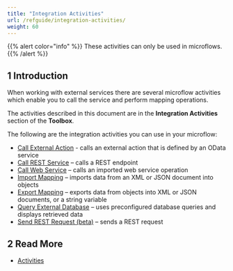 ```yaml
---
title: "Integration Activities"
url: /refguide/integration-activities/
weight: 60
---
```


{{% alert color="info" %}}
These activities can only be used in microflows.
{{% /alert %}}

## 1 Introduction

When working with external services there are several microflow activities which enable you to call the service and perform mapping operations.

The activities described in this document are in the **Integration Activities** section of the **Toolbox**.

The following are the integration activities you can use in your microflow:

* [Call External Action](/refguide/call-external-action/) - calls an external action that is defined by an OData service 
* [Call REST Service](/refguide/call-rest-action/) – calls a REST endpoint
* [Call Web Service](/refguide/call-web-service-action/) – calls an imported web service operation
* [Import Mapping](/refguide/import-mapping-action/) – imports data from an XML or JSON document into objects
* [Export Mapping](/refguide/export-mapping-action/) – exports data from objects into XML or JSON documents, or a string variable
* [Query External Database](/refguide/query-external-database/) – uses preconfigured database queries and displays retrieved data 
* [Send REST Request (beta)](/refguide/send-rest-request/) – sends a REST request 

## 2 Read More

* [Activities](/refguide/activities/)
